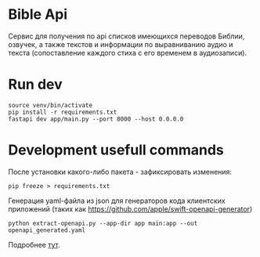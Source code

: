 # Bible Api

Сервис для получения по api списков имеющихся переводов Библии, озвучек, а также текстов и информации по выравниванию аудио и текста (сопоставление каждого стиха с его временем в аудиозаписи).

# Run dev
```
source venv/bin/activate
pip install -r requirements.txt
fastapi dev app/main.py --port 8000 --host 0.0.0.0
```

# Development usefull commands

После установки какого-либо пакета - зафиксировать изменения:
```
pip freeze > requirements.txt
```

Генерация yaml-файла из json для генераторов кода клиентских приложений (таких как https://github.com/apple/swift-openapi-generator)
```
python extract-openapi.py --app-dir app main:app --out openapi_generated.yaml
```
Подробнее [тут](https://www.doctave.com/blog/python-export-fastapi-openapi-spec).

